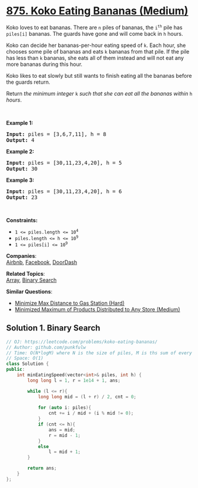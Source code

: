 # [875. Koko Eating Bananas (Medium)](https://leetcode.com/problems/koko-eating-bananas/)

<p>Koko loves to eat bananas. There are <code>n</code> piles of bananas, the <code>i<sup>th</sup></code> pile has <code>piles[i]</code> bananas. The guards have gone and will come back in <code>h</code> hours.</p>

<p>Koko can decide her bananas-per-hour eating speed of <code>k</code>. Each hour, she chooses some pile of bananas and eats <code>k</code> bananas from that pile. If the pile has less than <code>k</code> bananas, she eats all of them instead and will not eat any more bananas during this hour.</p>

<p>Koko likes to eat slowly but still wants to finish eating all the bananas before the guards return.</p>

<p>Return <em>the minimum integer</em> <code>k</code> <em>such that she can eat all the bananas within</em> <code>h</code> <em>hours</em>.</p>

<p>&nbsp;</p>
<p><strong>Example 1:</strong></p>

<pre><strong>Input:</strong> piles = [3,6,7,11], h = 8
<strong>Output:</strong> 4
</pre>

<p><strong>Example 2:</strong></p>

<pre><strong>Input:</strong> piles = [30,11,23,4,20], h = 5
<strong>Output:</strong> 30
</pre>

<p><strong>Example 3:</strong></p>

<pre><strong>Input:</strong> piles = [30,11,23,4,20], h = 6
<strong>Output:</strong> 23
</pre>

<p>&nbsp;</p>
<p><strong>Constraints:</strong></p>

<ul>
	<li><code>1 &lt;= piles.length &lt;= 10<sup>4</sup></code></li>
	<li><code>piles.length &lt;= h &lt;= 10<sup>9</sup></code></li>
	<li><code>1 &lt;= piles[i] &lt;= 10<sup>9</sup></code></li>
</ul>


**Companies**:  
[Airbnb](https://leetcode.com/company/airbnb), [Facebook](https://leetcode.com/company/facebook), [DoorDash](https://leetcode.com/company/doordash)

**Related Topics**:  
[Array](https://leetcode.com/tag/array/), [Binary Search](https://leetcode.com/tag/binary-search/)

**Similar Questions**:
* [Minimize Max Distance to Gas Station (Hard)](https://leetcode.com/problems/minimize-max-distance-to-gas-station/)
* [Minimized Maximum of Products Distributed to Any Store (Medium)](https://leetcode.com/problems/minimized-maximum-of-products-distributed-to-any-store/)

## Solution 1. Binary Search

```cpp
// OJ: https://leetcode.com/problems/koko-eating-bananas/
// Author: github.com/punkfulw
// Time: O(N*logM) where N is the size of piles, M is ths sum of every pile.
// Space: O(1)
class Solution {
public:
    int minEatingSpeed(vector<int>& piles, int h) {
        long long l = 1, r = 1e14 + 1, ans;

        while (l <= r){
            long long mid = (l + r) / 2, cnt = 0;
            
            for (auto i: piles){
                cnt += i / mid + (i % mid != 0);
            }
            if (cnt <= h){
                ans = mid;
                r = mid - 1;
            }
            else 
                l = mid + 1;
        }

        return ans;
    }
};
```
